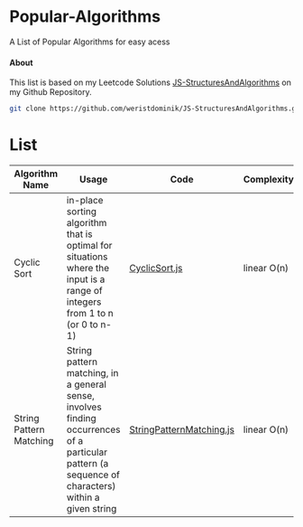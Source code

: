 # Popular-Algorithms

A List of Popular Algorithms for easy acess

#### About

This list is based on my Leetcode Solutions [JS-StructuresAndAlgorithms](https://github.com/weristdominik/JS-StructuresAndAlgorithms) on my Github Repository.
```bash
git clone https://github.com/weristdominik/JS-StructuresAndAlgorithms.git
```

# List
| Algorithm Name | Usage      | Code        |  Complexity |
| ------------- | ----------- | ----------- | ----------- |
| Cyclic Sort  |  in-place sorting algorithm that is optimal for situations where the input is a range of integers from 1 to n (or 0 to n-1)  | [CyclicSort.js](https://github.com/weristdominik/JS-StructuresAndAlgorithms/blob/main/Popular-Algorithms/CyclicSort.js) | linear O(n) |
| String Pattern Matching  |  String pattern matching, in a general sense, involves finding occurrences of a particular pattern (a sequence of characters) within a given string  | [StringPatternMatching.js](https://github.com/weristdominik/JS-StructuresAndAlgorithms/blob/main/Popular-Algorithms/StringPatternMatching.js) | linear O(n) |
